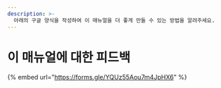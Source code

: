 ```yaml
---
description: >-
  아래의 구글 양식을 작성하여 이 매뉴얼을 더 좋게 만들 수 있는 방법을 알려주세요.
---
```


# 이 매뉴얼에 대한 피드백

{% embed url="https://forms.gle/YQUz55Aou7m4JpHX6" %}
